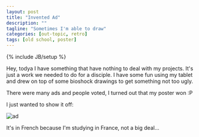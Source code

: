 ```yaml
---
layout: post
title: "Invented Ad"
description: ""
tagline: "Sometimes I'm able to draw"
categories: [out-topic, retro]
tags: [old school, poster]
---
```

{% include JB/setup %}

Hey, todya I have something that have nothing to deal with my projects. It's just a work we needed to do for a disciple. I have some fun using my tablet and drew on top of some bioshock drawings to get something not too ugly.

There were many ads and people voted, I turned out that my poster won :P

I just wanted to show it off:

![ad]({{site.url}}/img/posts/poster.jpg)

It's in French because I'm studying in France, not a big deal...

